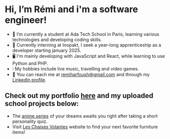 # Hi, I’m Rémi and i'm a software engineer!
- 🌱 I’m currently a student at Ada Tech School in Paris, learning various technologies and developing coding skills.
- 💼 Currently interning at Inopakt, I seek a year-long apprenticeship as a developer starting january 2025.
- 🖥️ I'm mainly developing with JavaScript and React, while learning to use Python and PHP.
- ❕ My hobbies include live music, travelling and video games.
- 📨 You can reach me at remiharfoush@gmail.com and through my [LinkedIn profile](https://fr.linkedin.com/in/r%C3%A9mi-harfoush-440823255).

## Check out my portfolio [here](https://portfolio-36di4ttps-remis-projects-c002a0cb.vercel.app/) and my uploaded school projects below:
- The [anime series](https://harfore.github.io/HAPPY-PROJECT/) of your dreams awaits you right after taking a short personality quiz.
- Visit [Les Chaises Volantes](https://plateforme-vente-meubles-chaisesvolantes-front.vercel.app/) website to find your next favorite furniture items!

